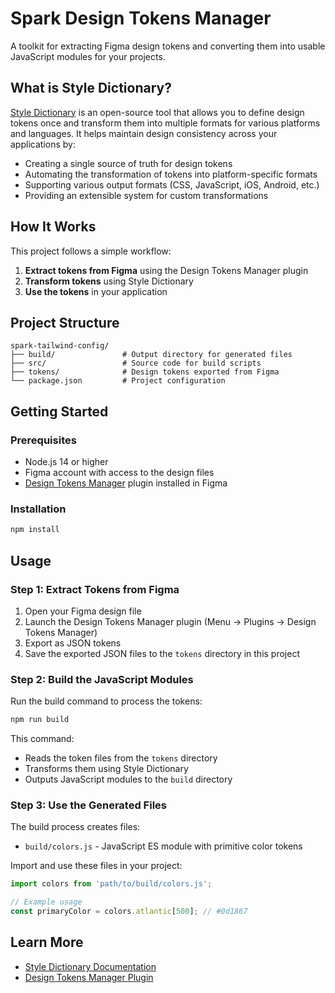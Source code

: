 # Spark Design Tokens Manager

A toolkit for extracting Figma design tokens and converting them into usable JavaScript modules for your projects.

## What is Style Dictionary?

[Style Dictionary](https://amzn.github.io/style-dictionary/) is an open-source tool that allows you to define design tokens once and transform them into multiple formats for various platforms and languages. It helps maintain design consistency across your applications by:

- Creating a single source of truth for design tokens
- Automating the transformation of tokens into platform-specific formats
- Supporting various output formats (CSS, JavaScript, iOS, Android, etc.)
- Providing an extensible system for custom transformations

## How It Works

This project follows a simple workflow:

1. **Extract tokens from Figma** using the Design Tokens Manager plugin
2. **Transform tokens** using Style Dictionary
3. **Use the tokens** in your application

## Project Structure

```
spark-tailwind-config/
├── build/               # Output directory for generated files
├── src/                 # Source code for build scripts
├── tokens/              # Design tokens exported from Figma
└── package.json         # Project configuration
```

## Getting Started

### Prerequisites

- Node.js 14 or higher
- Figma account with access to the design files
- [Design Tokens Manager](https://www.figma.com/community/plugin/1263743870981744253/design-tokens-manager) plugin installed in Figma

### Installation

```bash
npm install
```

## Usage

### Step 1: Extract Tokens from Figma

1. Open your Figma design file
2. Launch the Design Tokens Manager plugin (Menu → Plugins → Design Tokens Manager)
3. Export as JSON tokens
4. Save the exported JSON files to the `tokens` directory in this project


### Step 2: Build the JavaScript Modules

Run the build command to process the tokens:

```bash
npm run build
```

This command:
- Reads the token files from the `tokens` directory
- Transforms them using Style Dictionary
- Outputs JavaScript modules to the `build` directory

### Step 3: Use the Generated Files

The build process creates files:
- `build/colors.js` - JavaScript ES module with primitive color tokens


Import and use these files in your project:

```javascript
import colors from 'path/to/build/colors.js';

// Example usage
const primaryColor = colors.atlantic[500]; // #0d1867
```

## Learn More

- [Style Dictionary Documentation](https://amzn.github.io/style-dictionary/)
- [Design Tokens Manager Plugin](https://www.figma.com/community/plugin/1263743870981744253/design-tokens-manager)
